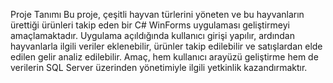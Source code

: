 Proje Tanımı 
Bu proje, çeşitli hayvan türlerini yöneten ve bu hayvanların ürettiği ürünleri 
takip eden bir C# WinForms uygulaması geliştirmeyi amaçlamaktadır. 
Uygulama açıldığında kullanıcı girişi yapılır, ardından hayvanlarla ilgili veriler 
eklenebilir, ürünler takip edilebilir ve satışlardan elde edilen gelir analiz 
edilebilir. Amaç, hem kullanıcı arayüzü geliştirme hem de verilerin SQL Server 
üzerinden yönetimiyle ilgili yetkinlik kazandırmaktır.
